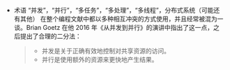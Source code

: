 * 术语 “并发”，“并行”，“多任务”，“多处理”，“多线程”，分布式系统（可能还有其他）
  在整个编程文献中都以多种相互冲突的方式使用，并且经常被混为一谈。Brian Goetz 在他 2016 年《从并发到并行》的演讲中指出了这一点，之后提出了合理的二分法：
  >* 并发是关于正确有效地控制对共享资源的访问。 
  >* 并行是使用额外的资源来更快地产生结果。